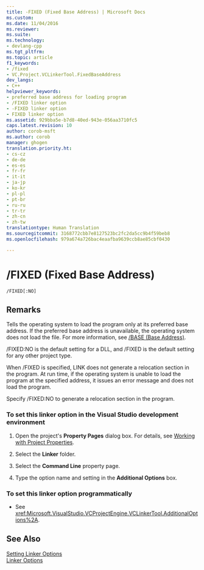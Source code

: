 ```yaml
---
title: -FIXED (Fixed Base Address) | Microsoft Docs
ms.custom: 
ms.date: 11/04/2016
ms.reviewer: 
ms.suite: 
ms.technology:
- devlang-cpp
ms.tgt_pltfrm: 
ms.topic: article
f1_keywords:
- /fixed
- VC.Project.VCLinkerTool.FixedBaseAddress
dev_langs:
- C++
helpviewer_keywords:
- preferred base address for loading program
- /FIXED linker option
- -FIXED linker option
- FIXED linker option
ms.assetid: 929bba5e-b7d8-40ed-943e-056aa3710fc5
caps.latest.revision: 10
author: corob-msft
ms.author: corob
manager: ghogen
translation.priority.ht:
- cs-cz
- de-de
- es-es
- fr-fr
- it-it
- ja-jp
- ko-kr
- pl-pl
- pt-br
- ru-ru
- tr-tr
- zh-cn
- zh-tw
translationtype: Human Translation
ms.sourcegitcommit: 3168772cbb7e8127523bc2fc2da5cc9b4f59beb8
ms.openlocfilehash: 979a674a726bac4eaafba9639ccb8ae85cbf0430

---
```

# /FIXED (Fixed Base Address)
```  
/FIXED[:NO]  
```  
  
## Remarks  
 Tells the operating system to load the program only at its preferred base address. If the preferred base address is unavailable, the operating system does not load the file. For more information, see [/BASE (Base Address)](../../build/reference/base-base-address.md).  
  
 /FIXED:NO is the default setting for a DLL, and /FIXED is the default setting for any other project type.  
  
 When /FIXED is specified, LINK does not generate a relocation section in the program. At run time, if the operating system is unable to load the program at the specified address, it issues an error message and does not load the program.  
  
 Specify /FIXED:NO to generate a relocation section in the program.  
  
### To set this linker option in the Visual Studio development environment  
  
1.  Open the project's **Property Pages** dialog box. For details, see [Working with Project Properties](../../ide/working-with-project-properties.md).  
  
2.  Select the **Linker** folder.  
  
3.  Select the **Command Line** property page.  
  
4.  Type the option name and setting in the **Additional Options** box.  
  
### To set this linker option programmatically  
  
-   See <xref:Microsoft.VisualStudio.VCProjectEngine.VCLinkerTool.AdditionalOptions%2A>.  
  
## See Also  
 [Setting Linker Options](../../build/reference/setting-linker-options.md)   
 [Linker Options](../../build/reference/linker-options.md)


<!--HONumber=Jan17_HO2-->


